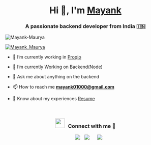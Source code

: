 <h1 align="center">Hi 👋, I'm <a href="https://www.linkedin.com/in/mayankmaurya-000007/" target="blank">
Mayank</a></h1>
<h3 align="center">A passionate backend developer from India &#127470;&#127475</h3>

<p align="left"> <img alt="Mayank-Maurya" /> </p>

<p align="left"> <a href="https://www.linkedin.com/in/mayankmaurya-000007" target="blank"><img src="https://img.shields.io/twitter/follow/100rabhcsmc?logo=twitter&style=for-the-badge" alt="Mayank_Maurya" /></a> </p>

- 🔭 I’m currently working in <a href="https://www.proqio.com/" target="blank">Proqio</a>

- 🌱 I’m currently Working on Backend(Node)

- 💬 Ask me about anything on the backend

- 📫 How to reach me **mayank01000@gmail.com**

- 📄 Know about my experiences <a href="https://www.linkedin.com/in/mayankmaurya-000007/" target="blank">Resume</a>
<br/>
<h3 align="center" > <img src="https://media.giphy.com/media/iY8CRBdQXODJSCERIr/giphy.gif" width="30" height="30" style="margin-right: 10px;">Connect with me 🤝 </h3>

<p align="center">

 <div align="center"  class="icons-social" style="margin-left: 10px;">
        <a style="margin-left: 10px;"  target="_blank" href="https://www.linkedin.com/in/mayankmaurya-000007/">
			<img src="https://img.icons8.com/doodle/40/000000/linkedin--v2.png"></a>
        <a style="margin-left: 10px;" target="_blank" href="https://github.com/Mayank-Maurya">
		<img src="https://img.icons8.com/doodle/40/000000/github--v1.png"></a>
        <a style="margin-left: 10px;" target="_blank" href="">
		<a style="margin-left: 10px;" target="_blank" href="https://www.youtube.com/@mayankmaurya001">
				<img src="https://img.icons8.com/doodle/1x/youtube--v2.png" ></a>
      </div>

</p>
